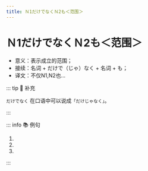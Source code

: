 ```yaml
---
title: Ｎ1だけでなくＮ2も＜范围＞
---
```


# Ｎ1だけでなくＮ2も＜范围＞

- 意义：表示成立的范围；
- 接续：名词 + だけで（じゃ）なく + 名词 + も；
- 译文：不仅N1,N2也...

::: tip :bookmark: 补充

`だけでなく` 在口语中可以说成`「だけじゃなく」`。

:::

::: info :books: 例句

1. <grammer-content sentence="お[母/か]さんは[日本/にほん]の[舞台/ぶたい]**だけじゃなく**、[外国/がいこく]の[舞台/ぶたい]にも[興味/きょうみ]があるんですね。" trans="妈妈不仅对日本的舞台剧感兴趣，国外的舞台剧她也感兴趣。" />
2. <grammer-content sentence="あの[人/ひと]は[英語/えいご]**だけでなく**、[日本語/にほんご]も[話/はな]せます。" trans="那个人不仅会英语，也会日语。" />
3. <grammer-content sentence="1[年生/ねんせい]**だけじゃなく**、2[年生/ねんせい]と[3年生/ねんせい]もパーティーに[行/い]きます。" trans="聚会不止一年级学生，二三年级学生也去了。" />

:::
